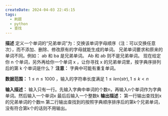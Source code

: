 ```yaml
---
createDate: 2024-04-03 22:45:15
tags:
  - 刷题
  - python
  - 查找
---
```

**描述**
定义一个单词的“兄弟单词”为：交换该单词字母顺序（注：可以交换任意次），而不添加、删除、修改原有的字母就能生成的单词。
兄弟单词要求和原来的单词不同。例如： ab 和 ba 是兄弟单词。 Ab 和 ab 则不是兄弟单词。
现在给定你 n 个单词，另外再给你一个单词 x ，让你寻找 x 的兄弟单词里，按字典序排列后的第 k 个单词是什么？
**注意：** 字典中可能有重复单词。

**数据范围：** $1≤n≤1000$ ，输入的字符串长度满足 $1\le len(str),1\le k<n$

**输入描述：**
输入只有一行。先输入字典中单词的个数n，再输入n个单词作为字典单词。然后输入一个单词x 最后后输入一个整数k
**输出描述：**
第一行输出查找到x的兄弟单词的个数m 第二行输出查找到的按照字典顺序排序后的第k个兄弟单词，没有符合第k个的话则不用输出。